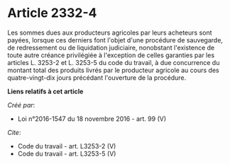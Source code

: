 # Article 2332-4

Les sommes dues aux producteurs agricoles par leurs acheteurs sont payées, lorsque ces derniers font l'objet d'une procédure
de sauvegarde, de redressement ou de liquidation judiciaire, nonobstant l'existence de toute autre créance privilégiée à
l'exception de celles garanties par les articles L. 3253-2 et L. 3253-5 du code du travail, à due concurrence du montant
total des produits livrés par le producteur agricole au cours des quatre-vingt-dix jours précédant l'ouverture de la
procédure.

**Liens relatifs à cet article**

_Créé par_:

  - Loi n°2016-1547 du 18 novembre 2016 - art. 99 (V)

_Cite_:

  - Code du travail - art. L3253-2 (V)
  - Code du travail - art. L3253-5 (V)
